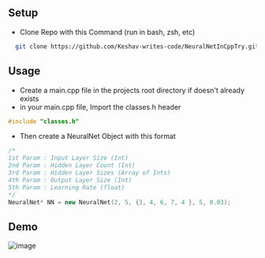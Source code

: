 ## Setup
- Clone Repo with this Command (run in bash, zsh, etc)
```bash
  git clone https://github.com/Keshav-writes-code/NeuralNetInCppTry.git
```

## Usage
- Create a main.cpp file in the projects root directory if doesn't already exists
- in your main.cpp file, Import the classes.h header

```cpp
#include "classes.h"
```
- Then create a NeuralNet Object with this format

```cpp
/*
1st Param : Input Layer Size (Int)
2nd Param : Hidden Layer Count (Int)
3rd Param : Hidden Layer Sizes (Array of Ints)
4th Param : Output Layer Size (Int)
5th Param : Learning Rate (float)
*/
NeuralNet* NN = new NeuralNet(2, 5, {3, 4, 6, 7, 4 }, 5, 0.03);
```

## Demo
![image](https://github.com/user-attachments/assets/0583a0df-c0f6-45f6-91b5-4e3c248d9281)
